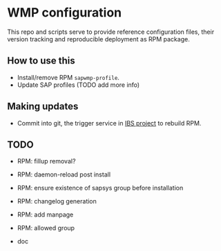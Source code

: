 # WMP configuration

This repo and scripts serve to provide reference configuration files, their
version tracking and reproducible deployment as RPM package.

## How to use this

  * Install/remove RPM `sapwmp-profile`.
  * Update SAP profiles (TODO add more info)

## Making updates

  * Commit into git, the trigger service in [IBS project](https://build.suse.de/package/show/home:mkoutny:wmp/sapwmp-profile)
    to rebuild RPM.

## TODO

  * RPM: fillup removal?
  * RPM: daemon-reload post install
  * RPM: ensure existence of sapsys group before installation
  * RPM: changelog generation
  * RPM: add manpage
  * RPM: allowed group

  * doc
